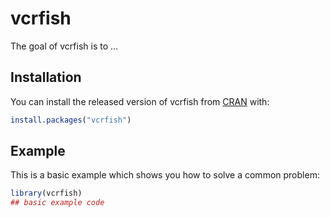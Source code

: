 
# vcrfish

<!-- badges: start -->
<!-- badges: end -->

The goal of vcrfish is to ...

## Installation

You can install the released version of vcrfish from [CRAN](https://CRAN.R-project.org) with:

``` r
install.packages("vcrfish")
```

## Example

This is a basic example which shows you how to solve a common problem:

``` r
library(vcrfish)
## basic example code
```

